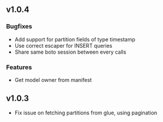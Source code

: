 ## v1.0.4

### Bugfixes
* Add support for partition fields of type timestamp
* Use correct escaper for INSERT queries
* Share same boto session between every calls

### Features
* Get model owner from manifest

## v1.0.3
* Fix issue on fetching partitions from glue, using pagination

